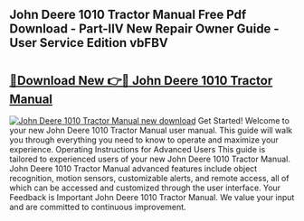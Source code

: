 ## John Deere 1010 Tractor Manual Free Pdf Download - Part-IIV New Repair Owner Guide - User Service Edition vbFBV

# <h2><a href="http://bc92327.oget.top/?id=John+Deere+1010+Tractor+Manual">🔗Download New 👉🔴 John Deere 1010 Tractor Manual</a></h2>

[![John Deere 1010 Tractor Manual new download](https://i.imgur.com/5g1atiW.png)](http://bc92327.oget.top/?id=John+Deere+1010+Tractor+Manual)
Get Started! Welcome to your new John Deere 1010 Tractor Manual user manual. This guide will walk you through everything you need to know to operate and maximize your experience. Operating Instructions for Advanced Users This guide is tailored to experienced users of your new John Deere 1010 Tractor Manual. John Deere 1010 Tractor Manual advanced features include object recognition, motion sensors, customizable alerts, and remote access, all of which can be accessed and customized through the user interface. Your Feedback is Important John Deere 1010 Tractor Manual. We value your input and are committed to continuous improvement.
